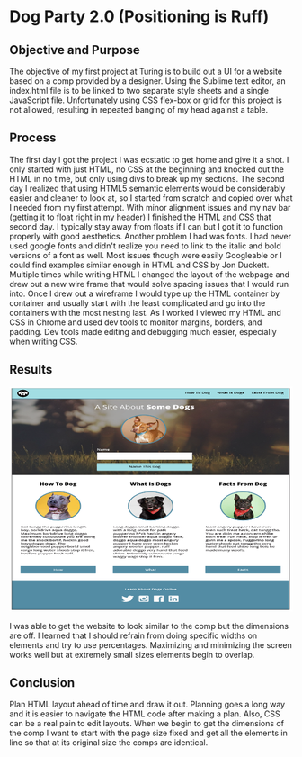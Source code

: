 # Dog Party 2.0 (Positioning is Ruff)

## Objective and Purpose

The objective of my first project at Turing is to build out a UI for a website based on a comp provided by a designer. Using the Sublime text editor, an index.html file is to be linked to two separate style sheets and a single JavaScript file. Unfortunately using CSS flex-box or grid for this project is not allowed, resulting in repeated banging of my head against a table. 

## Process

The first day I got the project I was ecstatic to get home and give it a shot. I only started with just HTML, no CSS at the beginning and knocked out the HTML in no time, but only using divs to break up my sections. The second day I realized that using HTML5 semantic elements would be considerably easier and cleaner to look at, so I started from scratch and copied over what I needed from my first attempt. With minor alignment issues and my nav bar (getting it to float right in my header) I finished the HTML and CSS that second day. I typically stay away from floats if I can but I got it to function properly with good aesthetics. Another problem I had was fonts. I had never used google fonts and didn't realize you need to link to the italic and bold versions of a font as well. Most issues though were easily Googleable or I could find examples similar enough in HTML and CSS by Jon Duckett. Multiple times while writing HTML I changed the layout of the webpage and drew out a new wire frame that would solve spacing issues that I would run into. Once I drew out a wireframe I would type up the HTML container by container and usually start with the least complicated and go into the containers with the most nesting last. As I worked I viewed my HTML and CSS in Chrome and used dev tools to monitor margins, borders, and padding. Dev tools made editing and debugging much easier, especially when writing CSS. 

## Results

<img src="images/dog-party-comp-1.png" alt="First Comp" style="display:inline-block;
    margin-right: 10px;
    height: 400px;
    width: 700px;"/>

I was able to get the website to look similar to the comp but the dimensions are off. I learned that I should refrain from doing specific widths on elements and try to use percentages. Maximizing and minimizing the screen works well but at extremely small sizes elements begin to overlap.

<!-- <img src="images/dog-party-comp-2.png" alt="Second Comp" style="display: inline-block;
    margin-right: 10px;
    height: 400px;
    width: 700px;"/> -->



## Conclusion

Plan HTML layout ahead of time and draw it out. Planning goes a long way and it is easier to navigate the HTML code after making a plan. Also, CSS can be a real pain to edit layouts. When we begin to get the dimensions of the comp I want to start with the page size fixed and get all the elements in line so that at its original size the comps are identical.
